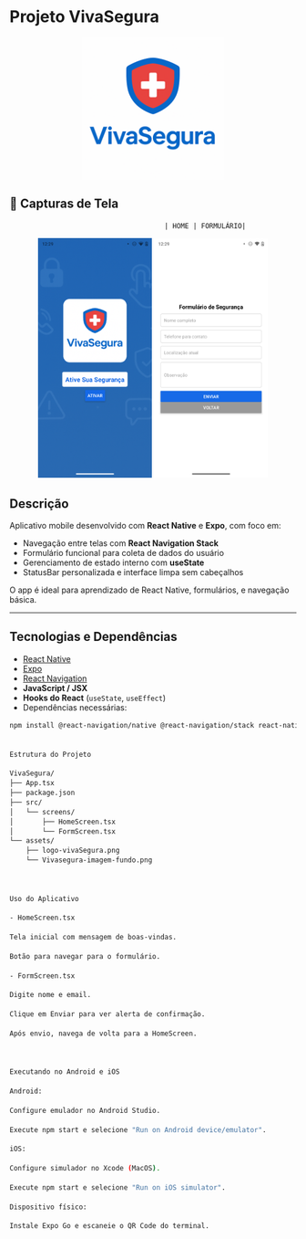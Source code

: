 # Projeto VivaSegura

<img src=".github/assets/logo-vivaSegura.png" alt="Logo VivaSegura" width="250" style="display:block;margin:auto"/>

## 📲 Capturas de Tela
                                          | HOME | FORMULÁRIO|
<p align="center">
  <img src=".github/assets/home.png" alt="HomeScreen" width="200"/>
  <img src=".github/assets/form.png" alt="FormScreen" width="200"/>
</p>



## Descrição
Aplicativo mobile desenvolvido com **React Native** e **Expo**, com foco em:  

- Navegação entre telas com **React Navigation Stack**  
- Formulário funcional para coleta de dados do usuário  
- Gerenciamento de estado interno com **useState**  
- StatusBar personalizada e interface limpa sem cabeçalhos  

O app é ideal para aprendizado de React Native, formulários, e navegação básica.

---

## Tecnologias e Dependências

- [React Native](https://reactnative.dev/)
- [Expo](https://expo.dev/)
- [React Navigation](https://reactnavigation.org/)
- **JavaScript / JSX**
- **Hooks do React** (`useState`, `useEffect`)
- Dependências necessárias:
```bash
npm install @react-navigation/native @react-navigation/stack react-native-gesture-handler react-native-reanimated react-native-screens react-native-safe-area-context


Estrutura do Projeto

VivaSegura/
├── App.tsx
├── package.json
├── src/
│   └── screens/
│       ├── HomeScreen.tsx
│       └── FormScreen.tsx
└── assets/
    ├── logo-vivaSegura.png
    └── Vivasegura-imagem-fundo.png



Uso do Aplicativo

- HomeScreen.tsx

Tela inicial com mensagem de boas-vindas.

Botão para navegar para o formulário.

- FormScreen.tsx

Digite nome e email.

Clique em Enviar para ver alerta de confirmação.

Após envio, navega de volta para a HomeScreen.



Executando no Android e iOS

Android:

Configure emulador no Android Studio.

Execute npm start e selecione "Run on Android device/emulator".

iOS:

Configure simulador no Xcode (MacOS).

Execute npm start e selecione "Run on iOS simulator".

Dispositivo físico:

Instale Expo Go e escaneie o QR Code do terminal.




